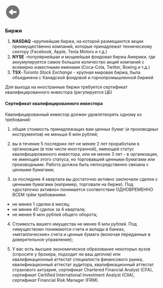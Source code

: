<a href=./README.md><img src="../img/back.jpg" width="50" height="50" /></a>
### Биржи
1. **NASDAQ** –крупнейшая биржа, на которой размещаются акции преимущественно компаний, которые принадлежат техническому сектору (Facebook, Apple, Tesla Motors и т.д.)
2. **NYSE** -популярнейшая и мощнейшая фондовая биржа Америки, где аккумулируется самое большое количество акций компаний с всемирно известными именами (Coca-Cola, Twitter, Boeing и т.д.)
3. **TSX**-*Toronto Stock Exchange* - крупная мировая биржа, была объединена с Канадской фондовой и горнопромышленной биржей

Для выхода на иностранные биржи требуется сертификат квалифицированного инвестора (регулируется ЦБ)

#### Сертификат квалифицированного инвестора
Квалифицированный инвестор должен удовлетворять одному из требований: 

1. общая стоимость принадлежащих вам ценных бумаг (и производных инструментов) не меньше 6 млн рублей; 

2. вы в течение 5 последних лет не менее 2 лет проработали в организации (в том числе иностранной), имеющей статус квалифицированного инвестора, или не менее 3 лет - в организации, не имеющей этого статуса, но торговавшей ценными бумагами или производными. Работа должна быть непосредственно связана с ценными бумагами; 

3. за последние 4 квартала вы достаточно активно заключали сделки с ценными бумагами (например, торговали на бирже). Под «достаточно активно» понимается соответствие ОДНОВРЕМЕННО ВСЕМ трём требованиям: 
- не менее 1 сделки в месяц; 
- не менее 40 сделок за 4 квартала; 
- не менее 6 млн рублей общего оборота; 

4. Стоимость вашего имущества не менее 6 млн рублей. Под «имуществом» понимаются счета и вклады в банках, «металлические» счета и ценные бумаги (включая переданные в доверительное управление); 

5. У вас есть высшее экономическое образование некоторых вузов (спросите у брокера, подходит ли ваш диплом) или квалификационный аттестат специалиста финансового рынка, квалификационный аттестат аудитора, квалификационный аттестат страхового актуария, сертификат Chartered Financial Analyst (CFA), сертификат Certified International Investment Analyst (CIIA), сертификат Financial Risk Manager (FRM). 

